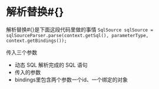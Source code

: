 # 解析替换#{}

解析替换#{}是下面这段代码里做的事情
`SqlSource sqlSource = sqlSourceParser.parse(context.getSql(), parameterType, context.getBindings());`

传入三个参数
* 动态 SQL 解析完成的 SQL 语句
* 传入的参数
* bindings里包含两个参数一个id、一个绑定的对象

